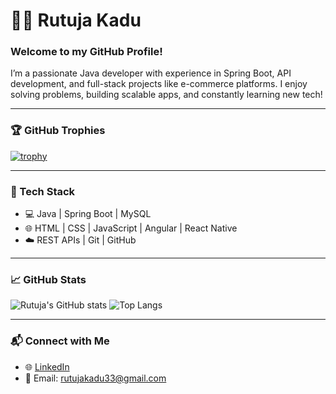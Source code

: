 # 👩‍💻 Rutuja Kadu

### Welcome to my GitHub Profile!

I’m a passionate Java developer with experience in Spring Boot, API development, and full-stack projects like e-commerce platforms. I enjoy solving problems, building scalable apps, and constantly learning new tech!

---

### 🏆 GitHub Trophies

[![trophy](https://github-profile-trophy.vercel.app/?username=RutujaKadu&theme=gruvbox)](https://github.com/ryo-ma/github-profile-trophy)

---

### 🔧 Tech Stack

- 💻 Java | Spring Boot | MySQL
- 🌐 HTML | CSS | JavaScript | Angular | React Native
- ☁️ REST APIs | Git | GitHub

---

### 📈 GitHub Stats

![Rutuja's GitHub stats](https://github-readme-stats.vercel.app/api?username=RutujaKadu&show_icons=true&theme=gruvbox)
![Top Langs](https://github-readme-stats.vercel.app/api/top-langs/?username=RutujaKadu&layout=compact&theme=gruvbox)

---

### 📬 Connect with Me

- 🌐 [LinkedIn](https://www.linkedin.com/in/rutujakadu)
- 📧 Email: rutujakadu33@gmail.com

